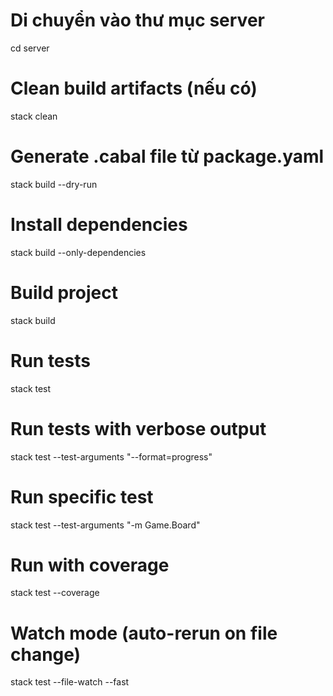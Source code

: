 # Di chuyển vào thư mục server
cd server

# Clean build artifacts (nếu có)
stack clean

# Generate .cabal file từ package.yaml
stack build --dry-run

# Install dependencies
stack build --only-dependencies

# Build project
stack build

# Run tests
stack test

# Run tests with verbose output
stack test --test-arguments "--format=progress"

# Run specific test
stack test --test-arguments "-m Game.Board"

# Run with coverage
stack test --coverage

# Watch mode (auto-rerun on file change)
stack test --file-watch --fast
